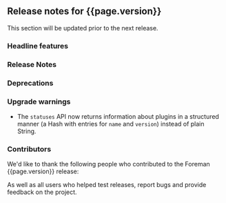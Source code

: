 ## Release notes for {{page.version}}

This section will be updated prior to the next release.

### Headline features

### Release Notes

### Deprecations

### Upgrade warnings

* The `statuses` API now returns information about plugins in a structured manner (a Hash with entries for `name` and `version`) instead of plain String.

### Contributors

We'd like to thank the following people who contributed to the Foreman {{page.version}} release:

<!-- update scripts/committers.rb with the correct versions and dates and fill this in -->

As well as all users who helped test releases, report bugs and provide feedback on the project.
